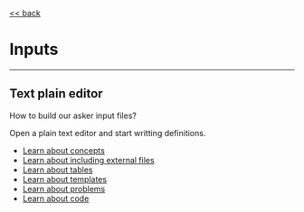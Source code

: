 
[<< back](../../README.md)

# Inputs

---
## Text plain editor

How to build our asker input files?

Open a plain text editor and start writting definitions.
* [Learn about concepts](concepts.md)
* [Learn about including external files](files.md)
* [Learn about tables](tables.md)
* [Learn about templates](templates.md)
* [Learn about problems](problems.md)
* [Learn about code](code.md)
